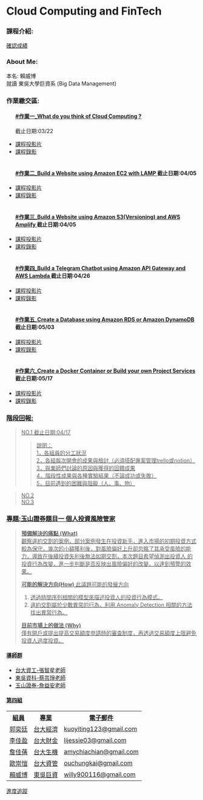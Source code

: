 <h1> Cloud Computing and FinTech
<h3>課程介紹:</h3>
	<a href="https://docs.google.com/spreadsheets/d/19zVTnEKT4-yo4CVhMYEkP6iGacUsVwxU35vEMthmKrI/edit#gid=0">確認成績 </a><br>

<h3>About Me:</h3>

本名: 賴威博 <br>
就讀 東吳大學巨資系 (Big Data Management) <br>

<h3>作業繳交區:</h3>
<ul>
	<h4>
		<a href="homework/0318_HW.md">#作業一_What do you think of Cloud Computing ? </a>
	</h4>
	<p>截止日期:03/22</p>
	<li>
		<a href="https://drive.google.com/file/d/1UYbm03ehUAsKlICvyp1P4I0PZ_g8vlCv/view">課程投影片
	</li>
	<li>
		<a href="http://isee.scu.edu.tw/mod/url/view.php?id=703745">課程錄影
	</li><br>	
	<h4>
		<a href="https://youtu.be/rE4RbrbPYiU">#作業二_Build a Website using Amazon EC2 with LAMP </a>截止日期:04/05
	</h4>
	<li>
		<a href="http://isee.scu.edu.tw/mod/url/view.php?id=704171">課程投影片
	</li>
	<li>
		<a href="http://isee.scu.edu.tw/mod/url/view.php?id=705454">課程錄影
	</li><br>	
	<h4>
		<a href="https://youtu.be/31Mzqz0xFng">#作業三_Build a Website using Amazon S3(Versioning) and AWS Amplify </a>截止日期:04/05
	</h4>
	<li>
		<a href="http://isee.scu.edu.tw/mod/url/view.php?id=706975">課程投影片
	</li>
	<li>
		<a href="http://isee.scu.edu.tw/mod/url/view.php?id=708126">課程錄影
	</li><br>	
	<h4>
		<a href="https://youtu.be/yj0c_FFoGM0">#作業四_Build a Telegram Chatbot using Amazon API Gateway and AWS Lambda </a>截止日期:04/26
	</h4>
	<li>
		<a href="http://isee.scu.edu.tw/mod/url/view.php?id=709258">課程投影片
	</li>
	<li>
		<a href="http://isee.scu.edu.tw/mod/url/view.php?id=709691">課程錄影
	</li><br>	
	<h4>
		<a href="https://youtu.be/blZvn4ZBnlc">#作業五_Create a Database using Amazon RDS or Amazon DynamoDB</a>截止日期:05/03
	</h4>
	<li>
		<a href="http://isee.scu.edu.tw/mod/url/view.php?id=712451">課程投影片
	</li>
	<li>
		<a href="http://isee.scu.edu.tw/mod/url/view.php?id=712629">課程錄影
	</li><br>	
	<h4>
		<a href="">#作業六_Create a Docker Container or Build your own Project Services </a>截止日期:05/17
	</h4>
	<li>
		<a href="http://isee.scu.edu.tw/mod/url/view.php?id=714406">課程投影片
	</li>
	<li>
		<a href="http://isee.scu.edu.tw/mod/url/view.php?id=715149">課程錄影
	</li>	
</ul>  
<h3>階段回報:</h3>

> NO.1 截止日期:04/17<br>
> >說明：<br>
> >1，各組員的分工狀況<br>
> >2，各組每次開會的成果與檢討（必須搭配專案管理trello或notion）<br>
> >3，與業師們討論的原因與獲得的回饋成果<br>
> >4，階段性成果與各種實驗結果（不論成功或失敗）<br>
> >5，目前遇到的困難與阻礙（人、事、物）<br>

> NO.2 <br>
> NO.3 <br>

<h3>專題:玉山證券題目一 個人投資風險管家</h3>

>**預備解決的痛點 (What)**<br>
>觀察違約交割的案例，部分案例發生在投資新手，進入市場的初期投資方式較為保守，幾次的小額獲利後，對風險偏好上升卻忽略了其承受風險的能力，導致在後續投資失利後無法如期交割，本次題目希望偵測出投資人
的投資行為改變，進一步判斷是否反映出風險偏好的改變，以達到預警的效果。<br>
>
>**可能的解決方向(How)**
>此議題可能的發展方向
>1. 透過時間序列相關的模型來描述投資人的投資行為模式。
>2. 違約交割屬於少數異常的行為，利用 Anomaly Detection 相關的方法找出異常行為。<br>
>
>**目前市場上的做法 (Why)**<br>
>僅有開戶或提出提高交易額度申請時的審查制度，再透過交易額度上限避免投資人過度投資。<br>
<h4>導師群</h4>
<ul>
	<li> 台大資工-張智星老師 </li>
	<li> 東吳資科-蔡芸琤老師</li>
	<li> 玉山證券-詹益安老師</li>
</ul>
<h4>第四組</h4>
<table>
  <tr>
    <th>組員</th>
    <th>專業</th>
    <th>電子郵件</th>
  </tr>
  <tr>
    <td>郭奕廷</td>
    <td>台大經濟</td>
    <td>kuoyiting123@gmail.com</td>
  </tr>
  <tr>
    <td>李佳盈</td>
    <td>台大財金</td>
    <td>lijessie03@gmail.com</td>
  </tr>
  <tr>
    <td>詹佳蒨</td>
    <td>台大生機</td>
    <td>amychiachian@gmail.com</td>
  </tr>
  <tr>
    <td>歐崇愷</td>
    <td>台大資管</td>
    <td>ouchungkai@gmail.com</td>
  </tr>
  <tr>
    <td>賴威博</td>
    <td>東吳巨資</td>
    <td>willy900116@gmail.com</td>
  </tr>
</table>
<a href="https://trello.com/b/W2wu1PyZ/%E9%80%B2%E5%BA%A6%E8%BF%BD%E8%B9%A4">進度追蹤 </a><br>


